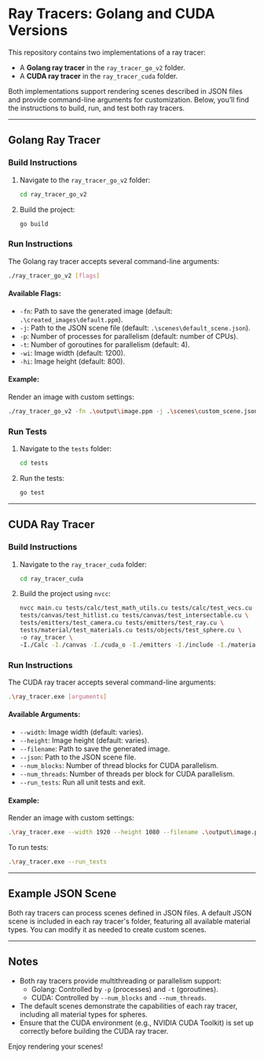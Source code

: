 # Ray Tracers: Golang and CUDA Versions

This repository contains two implementations of a ray tracer:
- A **Golang ray tracer** in the `ray_tracer_go_v2` folder.
- A **CUDA ray tracer** in the `ray_tracer_cuda` folder.

Both implementations support rendering scenes described in JSON files and provide command-line arguments for customization. Below, you’ll find the instructions to build, run, and test both ray tracers.

---

## Golang Ray Tracer

### Build Instructions
1. Navigate to the `ray_tracer_go_v2` folder:
   ```sh
   cd ray_tracer_go_v2
   ```
2. Build the project:
   ```sh
   go build
   ```

### Run Instructions
The Golang ray tracer accepts several command-line arguments:

```sh
./ray_tracer_go_v2 [flags]
```

#### Available Flags:
- `-fn`: Path to save the generated image (default: `.\created_images\default.ppm`).
- `-j`: Path to the JSON scene file (default: `.\scenes\default_scene.json`).
- `-p`: Number of processes for parallelism (default: number of CPUs).
- `-t`: Number of goroutines for parallelism (default: 4).
- `-wi`: Image width (default: 1200).
- `-hi`: Image height (default: 800).

#### Example:
Render an image with custom settings:
```sh
./ray_tracer_go_v2 -fn .\output\image.ppm -j .\scenes\custom_scene.json -wi 1920 -hi 1080
```

### Run Tests
1. Navigate to the `tests` folder:
   ```sh
   cd tests
   ```
2. Run the tests:
   ```sh
   go test
   ```

---

## CUDA Ray Tracer

### Build Instructions
1. Navigate to the `ray_tracer_cuda` folder:
   ```sh
   cd ray_tracer_cuda
   ```
2. Build the project using `nvcc`:
   ```sh
   nvcc main.cu tests/calc/test_math_utils.cu tests/calc/test_vecs.cu \
   tests/canvas/test_hitlist.cu tests/canvas/test_intersectable.cu \
   tests/emitters/test_camera.cu tests/emitters/test_ray.cu \
   tests/material/test_materials.cu tests/objects/test_sphere.cu \
   -o ray_tracer \
   -I./Calc -I./canvas -I./cuda_o -I./emitters -I./include -I./material -I./objects -I./tests
   ```

### Run Instructions
The CUDA ray tracer accepts several command-line arguments:

```sh
.\ray_tracer.exe [arguments]
```

#### Available Arguments:
- `--width`: Image width (default: varies).
- `--height`: Image height (default: varies).
- `--filename`: Path to save the generated image.
- `--json`: Path to the JSON scene file.
- `--num_blocks`: Number of thread blocks for CUDA parallelism.
- `--num_threads`: Number of threads per block for CUDA parallelism.
- `--run_tests`: Run all unit tests and exit.

#### Example:
Render an image with custom settings:
```sh
.\ray_tracer.exe --width 1920 --height 1080 --filename .\output\image.ppm --json .\scenes\custom_scene.json
```

To run tests:
```sh
.\ray_tracer.exe --run_tests
```

---

## Example JSON Scene
Both ray tracers can process scenes defined in JSON files. A default JSON scene is included in each ray tracer's folder, featuring all available material types. You can modify it as needed to create custom scenes.

---

## Notes
- Both ray tracers provide multithreading or parallelism support:
  - Golang: Controlled by `-p` (processes) and `-t` (goroutines).
  - CUDA: Controlled by `--num_blocks` and `--num_threads`.
- The default scenes demonstrate the capabilities of each ray tracer, including all material types for spheres.
- Ensure that the CUDA environment (e.g., NVIDIA CUDA Toolkit) is set up correctly before building the CUDA ray tracer.

Enjoy rendering your scenes!
